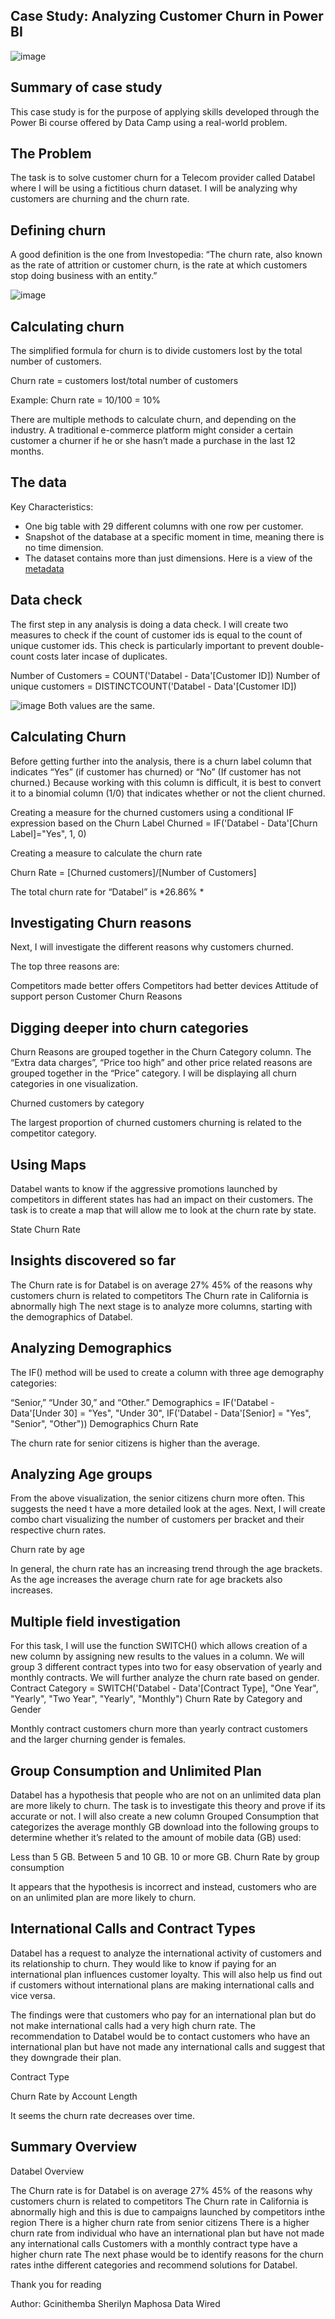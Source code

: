 **Case Study: Analyzing Customer Churn in Power BI**
---
![image](https://user-images.githubusercontent.com/121925698/217402366-9bf089a4-b22e-4299-9382-dc0386b18a2a.png)

Summary of case study
---
This case study is for the purpose of applying skills developed through the Power Bi course offered by Data Camp using a real-world problem.

The Problem
---

The task is to solve customer churn for a Telecom provider called Databel where I will be using a fictitious churn dataset. I will be analyzing why customers are churning and the churn rate.

Defining churn
---

A good definition is the one from Investopedia: “The churn rate, also known as the rate of attrition or customer churn, is the rate at which customers stop doing business with an entity.”

![image](https://user-images.githubusercontent.com/121925698/217403165-b5f713a7-4208-4eb6-b874-9de4c1ae9033.png)

Calculating churn
---

The simplified formula for churn is to divide customers lost by the total number of customers.

Churn rate = customers lost/total number of customers

Example:
Churn rate = 10/100 = 10%

There are multiple methods to calculate churn, and depending on the industry. A traditional e-commerce platform might consider a certain customer a churner if he or she hasn’t made a purchase in the last 12 months.

The data
---

Key Characteristics:

* One big table with 29 different columns with one row per customer.
* Snapshot of the database at a specific moment in time, meaning there is no time dimension.
* The dataset contains more than just dimensions. Here is a view of the [metadata](https://assets.datacamp.com/production/repositories/5993/datasets/c55ad82061b13bc07f6516e51cba9883a90bfa27/Metadata%20-%20Case%20Study_Analyzing%20Customer%20Churn%20in%20Power%20BI.pdf)

Data check
---

The first step in any analysis is doing a data check. I will create two measures to check if the count of customer ids is equal to the count of unique customer ids. This check is particularly important to prevent double-count costs later incase of duplicates.

 Number of Customers = COUNT('Databel - Data'[Customer ID])
    Number of unique customers = DISTINCTCOUNT('Databel - Data'[Customer ID])

![image](https://user-images.githubusercontent.com/121925698/217404152-1d7a887e-9ea4-4471-8c1d-509843cb50fe.png)
Both values are the same.

Calculating Churn
---

Before getting further into the analysis, there is a churn label column that indicates “Yes” (if customer has churned) or “No” (If customer has not churned.) Because working with this column is difficult, it is best to convert it to a binomial column (1/0) that indicates whether or not the client churned.

Creating a measure for the churned customers using a conditional IF expression based on the Churn Label
 Churned = IF('Databel - Data'[Churn Label]="Yes", 1, 0)
 
Creating a measure to calculate the churn rate

 Churn Rate = [Churned customers]/[Number of Customers]
 
The total churn rate for “Databel” is *26.86% *

Investigating Churn reasons
---

Next, I will investigate the different reasons why customers churned.

The top three reasons are:

Competitors made better offers
Competitors had better devices
Attitude of support person
Customer Churn Reasons

Digging deeper into churn categories
---

Churn Reasons are grouped together in the Churn Category column. The “Extra data charges”, “Price too high” and other price related reasons are grouped together in the “Price” category. I will be displaying all churn categories in one visualization.

Churned customers by category

The largest proportion of churned customers churning is related to the competitor category.

Using Maps
---

Databel wants to know if the aggressive promotions launched by competitors in different states has had an impact on their customers. The task is to create a map that will allow me to look at the churn rate by state.

State Churn Rate

Insights discovered so far
---

The Churn rate is for Databel is on average 27%
45% of the reasons why customers churn is related to competitors
The Churn rate in California is abnormally high
The next stage is to analyze more columns, starting with the demographics of Databel.

Analyzing Demographics
---

The IF() method will be used to create a column with three age demography categories:

“Senior,”
“Under 30,”
and “Other.”
Demographics = IF('Databel - Data'[Under 30] = "Yes", "Under 30", IF('Databel - Data'[Senior] = "Yes", "Senior", "Other"))
Demographics Churn Rate

The churn rate for senior citizens is higher than the average.

Analyzing Age groups
---

From the above visualization, the senior citizens churn more often. This suggests the need t have a more detailed look at the ages. Next, I will create combo chart visualizing the number of customers per bracket and their respective churn rates.

Churn rate by age

In general, the churn rate has an increasing trend through the age brackets. As the age increases the average churn rate for age brackets also increases.

Multiple field investigation
---

For this task, I will use the function SWITCH() which allows creation of a new column by assigning new results to the values in a column. We will group 3 different contract types into two for easy observation of yearly and monthly contracts. We will further analyze the churn rate based on gender.
Contract Category = SWITCH('Databel - Data'[Contract Type], "One Year", "Yearly", "Two Year", "Yearly", "Monthly")
Churn Rate by Category and Gender

Monthly contract customers churn more than yearly contract customers and the larger churning gender is females.

Group Consumption and Unlimited Plan
---

Databel has a hypothesis that people who are not on an unlimited data plan are more likely to churn. The task is to investigate this theory and prove if its accurate or not. I will also create a new column Grouped Consumption that categorizes the average monthly GB download into the following groups to determine whether it’s related to the amount of mobile data (GB) used:

Less than 5 GB.
Between 5 and 10 GB.
10 or more GB.
Churn Rate by group consumption

It appears that the hypothesis is incorrect and instead, customers who are on an unlimited plan are more likely to churn.

International Calls and Contract Types
---

Databel has a request to analyze the international activity of customers and its relationship to churn. They would like to know if paying for an international plan influences customer loyalty. This will also help us find out if customers without international plans are making international calls and vice versa.

The findings were that customers who pay for an international plan but do not make international calls had a very high churn rate. The recommendation to Databel would be to contact customers who have an international plan but have not made any international calls and suggest that they downgrade their plan.

Contract Type

Churn Rate by Account Length

It seems the churn rate decreases over time.

Summary Overview
---

Databel Overview

The Churn rate is for Databel is on average 27%
45% of the reasons why customers churn is related to competitors
The Churn rate in California is abnormally high and this is due to campaigns launched by competitors inthe region
There is a higher churn rate from senior citizens
There is a higher churn rate from individual who have an international plan but have not made any international calls
Customers with a monthly contract type have a higher churn rate
The next phase would be to identify reasons for the churn rates inthe different categories and recommend solutions for Databel.

Thank you for reading

Author:
Gcinithemba Sherilyn Maphosa
Data Wired

